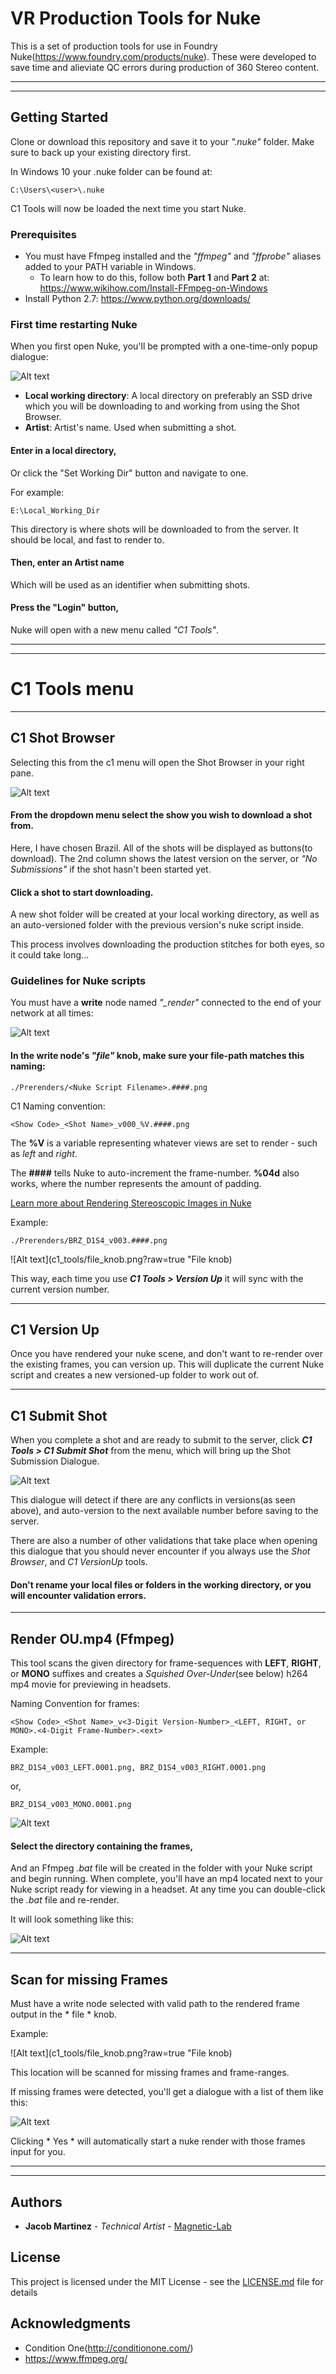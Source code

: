 # VR Production Tools for Nuke

This is a set of production tools for use in Foundry Nuke(https://www.foundry.com/products/nuke). These were developed to save time and alieviate QC errors during production of 360 Stereo content.

<hr>
<hr>

## Getting Started

Clone or download this repository and save it to your *".nuke"* folder. Make sure to back up your existing directory first.

In Windows 10 your .nuke folder can be found at:
```
C:\Users\<user>\.nuke
```
C1 Tools will now be loaded the next time you start Nuke.

### Prerequisites

* You must have Ffmpeg installed and the *"ffmpeg"* and *"ffprobe"* aliases added to your PATH variable in Windows.
	* To learn how to do this, follow both **Part 1** and **Part 2** at: https://www.wikihow.com/Install-FFmpeg-on-Windows
* Install Python 2.7: https://www.python.org/downloads/

### First time restarting Nuke

When you first open Nuke, you'll be prompted with a one-time-only popup dialogue:

![Alt text](c1_tools/c1_Login.png?raw=true "C1 Login popup dialogue.")

* **Local working directory**: A local directory on preferably an SSD drive which you will be downloading to and working from using the Shot Browser.
* **Artist**: Artist's name. Used when submitting a shot.

#### Enter in a local directory,
Or click the "Set Working Dir" button and navigate to one.

For example:
```
E:\Local_Working_Dir
```
This directory is where shots will be downloaded to from the server. It should be local, and fast to render to.

#### Then, enter an Artist name
Which will be used as an identifier when submitting shots.

#### Press the "Login" button,
Nuke will open with a new menu called *"C1 Tools"*.

<hr>
<hr>

# C1 Tools menu

<hr>

## C1 Shot Browser

Selecting this from the c1 menu will open the Shot Browser in your right pane.

![Alt text](c1_tools/shot_browser.png?raw=true "C1 Shot Browser")

#### From the dropdown menu select the show you wish to download a shot from.
Here, I have chosen Brazil. All of the shots will be displayed as buttons(to download). The 2nd column shows the latest version on the server, or *"No Submissions"* if the shot hasn't been started yet.

#### Click a shot to start downloading.
A new shot folder will be created at your local working directory, as well as an auto-versioned folder with the previous version's nuke script inside.

This process involves downloading the production stitches for both eyes, so it could take long...

### Guidelines for Nuke scripts
You must have a **write** node named *"\_render"* connected to the end of your network at all times:

![Alt text](c1_tools/render_network.png?raw=true "_render network")

#### In the write node's *"file"* knob, make sure your file-path matches this naming:

```
./Prerenders/<Nuke Script Filename>.####.png
```
C1 Naming convention:
```
<Show Code>_<Shot Name>_v000_%V.####.png
```
The **%V** is a variable representing whatever views are set to render - such as *left* and *right*.

The **####** tells Nuke to auto-increment the frame-number. **%04d** also works, where the number represents the amount of padding.

[Learn more about Rendering Stereoscopic Images in Nuke](https://learn.foundry.com/nuke/8.0/content/user_guide/stereoscopic_films/rendering_stereo_images.html)

Example:
```
./Prerenders/BRZ_D1S4_v003.####.png
```

![Alt text](c1_tools/file_knob.png?raw=true "File knob)

This way, each time you use ***C1 Tools > Version Up*** it will sync with the current version number.

<hr>

## C1 Version Up
Once you have rendered your nuke scene, and don't want to re-render over the existing frames, you can version up. This will duplicate the current Nuke script and creates a new versioned-up folder to work out of.

<hr>

## C1 Submit Shot
When you complete a shot and are ready to submit to the server, click ***C1 Tools > C1 Submit Shot*** from the menu, which will bring up the Shot Submission Dialogue.

![Alt text](c1_tools/submitShot_simple.png?raw=true "Submit Shot")

This dialogue will detect if there are any conflicts in versions(as seen above), and auto-version to the next available number before saving to the server.

There are also a number of other validations that take place when opening this dialogue that you should never encounter if you always use the *Shot Browser*, and *C1 VersionUp* tools.

#### Don't rename your local files or folders in the working directory, or you will encounter validation errors.

<hr>

## Render OU.mp4 (Ffmpeg)

This tool scans the given directory for frame-sequences with **LEFT**, **RIGHT**, or **MONO** suffixes and creates a *Squished Over-Under*(see below) h264 mp4 movie for previewing in headsets.


Naming Convention for frames:
```
<Show Code>_<Shot Name>_v<3-Digit Version-Number>_<LEFT, RIGHT, or MONO>.<4-Digit Frame-Number>.<ext>
```

Example:
```
BRZ_D1S4_v003_LEFT.0001.png, BRZ_D1S4_v003_RIGHT.0001.png
```
or,
```
BRZ_D1S4_v003_MONO.0001.png
```

![Alt text](c1_tools/renderOU.png?raw=true "Render OU.mp4 (Ffmpeg)")

#### Select the directory containing the frames,
And an Ffmpeg *.bat* file will be created in the folder with your Nuke script and begin running. When complete, you'll have an mp4 located next to your Nuke script ready for viewing in a headset. At any time you can double-click the *.bat* file and re-render.

It will look something like this:

![Alt text](c1_tools/squished_ou.png?raw=true "Example of a Squished Over-Under video")

<hr>

## Scan for missing Frames

Must have a write node selected with valid path to the rendered frame output in the * file * knob.

Example:

![Alt text](c1_tools/file_knob.png?raw=true "File knob)

This location will be scanned for missing frames and frame-ranges.

If missing frames were detected, you'll get a dialogue with a list of them like this:

![Alt text](c1_tools/missing_frames.png?raw=true "Missing Frames")

Clicking * Yes * will automatically start a nuke render with those frames input for you.

<hr>
<hr>

## Authors

* **Jacob Martinez** - *Technical Artist* - [Magnetic-Lab](https://www.magnetic-lab.com/)

## License

This project is licensed under the MIT License - see the [LICENSE.md](LICENSE.md) file for details

## Acknowledgments

* Condition One(http://conditionone.com/)
* https://www.ffmpeg.org/
